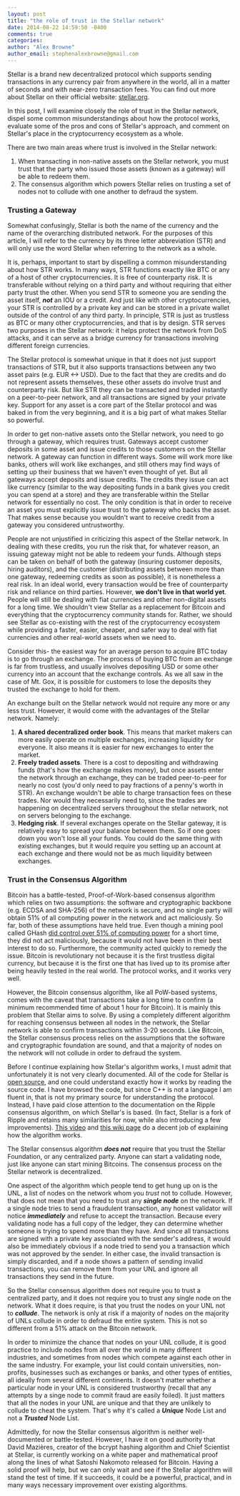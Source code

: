 ```yaml
---
layout: post
title: "the role of trust in the Stellar network"
date: 2014-08-22 14:59:50 -0400
comments: true
categories:
author: "Alex Browne"
author_email: stephenalexbrowne@gmail.com
---
```


Stellar is a brand new decentralized protocol which supports sending transactions in any currency pair
from anywhere in the world, all in a matter of seconds and with near-zero transaction fees.
You can find out more about Stellar on their official website: [stellar.org](https://www.stellar.org).

In this post, I will examine closely the role of trust in the Stellar network, dispel some
common misunderstandings about how the protocol works, evaluate some of the pros and cons of
Stellar's approach, and comment on Stellar's place in the cryptocurrency ecosystem as a whole.

There are two main areas where trust is involved in the Stellar network:

1. When transacting in non-native assets on the Stellar network, you must trust that the party
who issued those assets (known as a gateway) will be able to redeem them.
2. The consensus algorithm which powers Stellar relies on trusting a set of nodes not to collude
with one another to defraud the system. 



### Trusting a Gateway

Somewhat confusingly, Stellar is both the name of the currency and the name of the overarching
distributed network. For the purposes of this article, I will refer to the currency by its three
letter abbreviation (STR) and will only use the word Stellar when referring to the network as a
whole.

It is, perhaps, important to start by dispelling a common misunderstanding about how STR works. In
many ways, STR functions exactly like BTC or any of a host of other cryptocurrencies. It  is free of
counterparty risk. It is transferable without relying on a third party and without requiring that
either party trust the other. When you send STR to someone you are sending the asset itself,
***not*** an IOU or a credit. And just like with other cryptocurrencies, your STR is controlled by a
private key and can be stored in a private wallet outside of the control of any third party. In
principle, STR is just as trustless as BTC or many other cryptocurrencies, and that is by design.
STR serves two purposes in the Stellar network: it helps protect the network from DoS attacks, and
it can serve as a bridge currency for transactions involving different foreign currencies.

The Stellar protocol is somewhat unique in that it does not just support transactions of STR, but it
also supports transactions between any two asset pairs (e.g. EUR <-> USD). Due to the fact that they
are credits and do not represent assets themselves, these other assets do involve trust and
counterparty risk. But like STR they can be transacted and traded instantly on a peer-to-peer network,
and all transactions are signed by your private key. Support for any asset is a core part of the
Stellar protocol and was baked in from the very beginning, and it is a big part of what makes
Stellar so powerful.

In order to get non-native assets onto the Stellar network, you need to go through a gateway, which 
requires trust. Gateways accept customer deposits in some asset and issue credits to
those customers on the Stellar network. A gateway can function in different ways. Some will work
more like banks, others will work like exchanges, and still others may find ways of setting up their
business that we haven't even thought of yet. But all gateways accept deposits and issue credits.
The credits they issue can act like currency (similar to the way depositing funds in a bank gives
you credit you can spend at a store) and they are transferable within the Stellar network for
essentially no cost. The only condition is that in order to receive an asset you must explicitly
issue trust to the gateway who backs the asset. That makes sense because you wouldn't want to
receive credit from a gateway you considered untrustworthy.

People are not unjustified in criticizing this aspect of the Stellar network. In dealing with these
credits, you run the risk that, for whatever reason, an issuing gateway might not be able to redeem
your funds. Although steps can be taken on behalf of both the gateway (insuring customer deposits,
hiring auditors), and the customer (distributing assets between more than one gateway, redeeming
credits as soon as possible), it is nonetheless a real risk. In an ideal world, every transaction
would be free of counterparty risk and reliance on third parties. However, **we don't live in that
world yet**. People will still be dealing with fiat currencies and other non-digital assets for a
long time. We shouldn't view Stellar as a replacement for Bitcoin and everything that the
cryptocurrency community stands for. Rather, we should see Stellar as co-existing with the rest of
the cryptocurrency ecosystem while providing a faster, easier, cheaper, and safer way to deal with
fiat currencies and other real-world assets when we need to.

Consider this- the easiest way for an average person to acquire BTC today is to go through an
exchange. The process of buying BTC from an exchange is far from trustless, and usually involves
depositing USD or some other currency into an account that the exchange controls. As we all saw in
the case of Mt. Gox, it is possible for customers to lose the deposits they trusted the exchange to
hold for them.

An exchange built on the Stellar network would not require any more or any less trust. However, it
would come with the advantages of the Stellar network. Namely:

1. **A shared decentralized order book**. This means that market makers can more easily operate on
multiple exchanges, increasing liquidity for everyone. It also means it is easier for new exchanges
to enter the market.
2. **Freely traded assets**. There is a cost to depositing and withdrawing
funds (that's how the exchange makes money), but once assets enter the network through an exchange,
they can be traded peer-to-peer for nearly no cost (you'd only need to pay fractions of a penny's
worth in STR). An exchange wouldn't be able to charge transaction fees on these trades. Nor would
they necessarily need to, since the trades are happening on decentralized servers throughout the
stellar network, not on servers belonging to the exchange.
3. **Hedging risk**. If several exchanges
operate on the Stellar gateway, it is relatively easy to spread your balance between them. So if one
goes down you won't lose all your funds. You could do the same thing with existing exchanges, but it
would require you setting up an account at each exchange and there would not be as much liquidity
between exchanges.



### Trust in the Consensus Algorithm

Bitcoin has a battle-tested, Proof-of-Work-based consensus algorithm which relies on two
assumptions: the software and cryptographic backbone (e.g. ECDSA and SHA-256) of the network is
secure, and no single party will obtain 51% of all computing power in the network and act
maliciously. So far, both of these assumptions have held true. Even though a mining pool called 
GHash
[did control over 51% of computing power](http://www.extremetech.com/extreme/184427-one-bitcoin-group-now-controls-51-of-total-mining-power-threatening-entire-currencys-safety)
for a short time, they did not act maliciously, because it would not have been in their best
interest to do so. Furthermore, the community acted quickly to remedy the issue. Bitcoin is
revolutionary not because it is the first trustless digital currency, but because it is the
first one that has lived up to its promise after being heavily tested in the real world. The
protocol works, and it works very well.

However, the Bitcoin consensus algorithm, like all PoW-based systems, comes with the caveat that
transactions take a long time to confirm (a minimum recommended time of about 1 hour for Bitcoin).
It is mainly this problem that Stellar aims to solve. By using a completely different algorithm for
reaching consensus between all nodes in the network, the Stellar network is able to confirm
transactions within 3-20 seconds. Like Bitcoin, the Stellar consensus process relies on the
assumptions that the software and cryptographic foundation are sound, and that a majority of nodes
on the network will not collude in order to defraud the system.

Before I continue explaining how Stellar's algorithm works, I must admit that unfortunately it is
not very clearly documented. All of the code for Stellar is
[open source](https://github.com/stellar/stellard), and one could understand exactly how it works by
reading the source code. I have browsed the code, but since C++ is not a language I am fluent in,
that is not my primary source for understanding the protocol. Instead, I have paid close attention to
the documentation on the Ripple consensus algorithm, on which Stellar's is based. (In fact, Stellar is
a fork of Ripple and retains many similarities for now, while also introducing a few improvements).
[This video](https://www.youtube.com/watch?v=pj1QVb1vlC0&feature=youtu.be) and
[this wiki page](https://ripple.com/wiki/Consensus) do a decent job of explaining how the algorithm
works.

The Stellar consensus algorithm ***does not*** require that you trust the Stellar Foundation, or
any centralized party. Anyone can start a validating node, just like anyone can start mining
Bitcoins. The consensus process on the Stellar network is decentralized.

One aspect of the algorithm which people tend to get hung up on is the UNL, a list of nodes on the
network whom you *trust* not to collude. However, that does not mean that you need to trust any
***single node*** on the network. If a single node tries to send a fraudulent transaction, any honest
validator will notice ***immediately*** and refuse to accept the transaction. Because every
validating node has a full copy of the ledger, they can determine whether someone is trying to spend
more than they have. And since all transactions are signed with a private key associated with the
sender's address, it would also be immediately obvious if a node tried to send you a transaction
which was not approved by the sender. In either case, the invalid transaction is simply discarded,
and if a node shows a pattern of sending invalid transactions, you can remove them from your UNL and
ignore all transactions they send in the future.

So the Stellar consensus algorithm does not require you to trust a centralized party, and it
does not require you to trust any single node on the network. What it does require, is that you
trust the nodes on your UNL not to ***collude***. The network is only at risk if a majority of 
nodes on the majority of UNLs collude in order to defraud the entire system. This is not so different
from a 51% attack on the Bitcoin network. 

In order to minimize the chance that nodes on your UNL collude, it is good practice to include
nodes from all over the world in many different industries, and sometimes from nodes which compete
against each other in the same industry. For example, your list could contain universities, non-profits,
businesses such as exchanges or banks, and other types of entities, all ideally from several different
continents. It doesn't matter whether a particular node in your UNL is considered trustworthy (recall
that any attempts by a singe node to commit fraud are easily foiled). It just matters that all the
nodes in your UNL are unique and that they are unlikely to collude to cheat the system. That's why
it's called a ***Unique*** Node List and not a ***Trusted*** Node List.

Admittedly, for now the Stellar consensus algorithm is neither well-documented or battle-tested.
However, I have it on good authority that David Mazières, creator of the bcrypt hashing algorithm
and Chief Scientist at Stellar, is currently working on a white paper and mathematical proof along
the lines of what Satoshi Nakomoto released for Bitcoin. Having a solid proof will help, but
we can only wait and see if the Stellar algorithm will stand the test of time. If it succeeds, it
could be a powerful, practical, and in many ways necessary improvement over existing algorithms.

